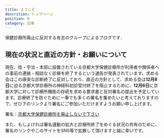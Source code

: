 ```yaml
---
title: ようこそ
descrition: トップページ
position: 0
category: 記事
---
```


保健診療所廃止に反対する有志のグループによるブログです．

## 現在の状況と直近の方針・お願いについて

現在、桂・宇治・本部に設置されている京都大学保健診療所が利用者や関係者への事前の連絡・相談なく診療を終了するという通告が発表されています。求める会はこの唐突な診断終了に反対しており、直近の方針として、求める会は**12月8日**に迫る京都大学診療所の神経科初診受付終了を阻止するために、**12月6日**に京都大学に対して診療所機能の存続を求める要求書と反対署名の提出を予定しています。診療終了を防ぐために一筆でも多くの署名を集めたいと考えておりますので、ぜひ下のリンクより署名にご参加いただけますようお願い申し上げます。

署名：[京都大学保健診療所を廃止しないで下さい](https://www.change.org/p/%E4%BA%AC%E9%83%BD%E5%A4%A7%E5%AD%A6-%E4%BA%AC%E9%83%BD%E5%A4%A7%E5%AD%A6%E4%BF%9D%E5%81%A5%E8%A8%BA%E7%99%82%E6%89%80%E3%82%92%E5%BB%83%E6%AD%A2%E3%81%97%E3%81%AA%E3%81%84%E3%81%A7%E4%B8%8B%E3%81%95%E3%81%84?original_footer_petition_id=&grid_position=&pt=)


また、もしよければ署名運動の拡大と診療所終了をめぐる状況の共有のために、署名のリンクやこのサイトをSNS等で拡散して頂けますと誠に幸いです。